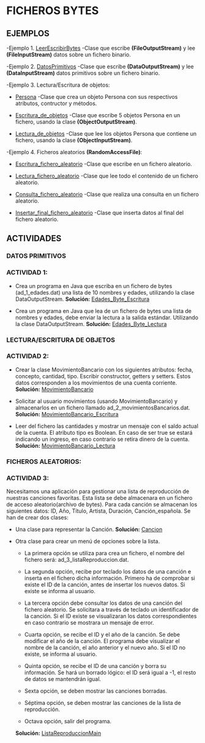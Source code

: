 # FICHEROS BYTES

## EJEMPLOS

-Ejemplo 1. [LeerEscribirBytes](https://github.com/Jorgechue10/AccesoDatos/blob/master/Unidad_01_Ficheros/P04_FicherosBytes/EJ_1_LeerEscribirBytes.java)
-Clase que escribe **(FileOutputStream)** y lee **(FileInputStream)** datos sobre un fichero binario.

-Ejemplo 2. [DatosPrimitivos](https://github.com/Jorgechue10/AccesoDatos/blob/master/Unidad_01_Ficheros/P04_FicherosBytes/EJ_2_DatosPrimitivos.java)
-Clase que escribe **(DataOutputStream)** y lee **(DataInputStream)** datos primitivos sobre un fichero binario.

-Ejemplo 3. Lectura/Escritura de objetos:

- [Persona](https://github.com/Jorgechue10/AccesoDatos/blob/master/Unidad_01_Ficheros/P04_FicherosBytes/EJ_3_1_Persona.java)
-Clase que crea un objeto Persona con sus respectivos atributos, contructor y métodos.


- [Escritura_de_objetos](https://github.com/Jorgechue10/AccesoDatos/blob/master/Unidad_01_Ficheros/P04_FicherosBytes/EJ_3_2_Escritura_de_objetos.java)
-Clase que escribe 5 objetos Persona en un fichero, usando la clase **(ObjectOutputStream)**.


- [Lectura_de_objetos](https://github.com/Jorgechue10/AccesoDatos/blob/master/Unidad_01_Ficheros/P04_FicherosBytes/EJ_3_3_Lectura_de_objetos.java)
-Clase que lee los objetos Persona que contiene un fichero, usando la clase **(ObjectInputStream)**.

-Ejemplo 4. Ficheros aleatorios **(RandomAccessFile)**:

- [Escritura_fichero_aleatorio](https://github.com/Jorgechue10/AccesoDatos/blob/master/Unidad_01_Ficheros/P04_FicherosBytes/EJ_4_1_Escritura_fichero_aleatorio.java)
-Clase que escribe en un fichero aleatorio.


- [Lectura_fichero_aleatorio](https://github.com/Jorgechue10/AccesoDatos/blob/master/Unidad_01_Ficheros/P04_FicherosBytes/EJ_4_2_Lectura_fichero_aleatorio.java)
-Clase que lee todo el contenido de un fichero aleatorio.


- [Consulta_fichero_aleatorio](https://github.com/Jorgechue10/AccesoDatos/blob/master/Unidad_01_Ficheros/P04_FicherosBytes/EJ_4_3_Consulta_fichero_aleatorio.java)
-Clase que realiza una consulta en un fichero aleatorio.


- [Insertar_final_fichero_aleatorio](https://github.com/Jorgechue10/AccesoDatos/blob/master/Unidad_01_Ficheros/P04_FicherosBytes/EJ_4_4_Insertar_final_fichero_aleatorio.java)
-Clase que inserta datos al final del fichero aleatorio.


## ACTIVIDADES

### DATOS PRIMITIVOS

### ACTIVIDAD 1:

- Crea un programa en Java que escriba en un fichero de bytes (ad_1_edades.dat) una lista de 10 nombres y edades, utilizando la clase DataOutputStream. **Solución:** [Edades_Byte_Escritura](https://github.com/Jorgechue10/AccesoDatos/blob/master/Unidad_01_Ficheros/P04_FicherosBytes/AD_1_1_EdadesByte_escritura.java)  
 
      
- Crea un programa en Java que lea de un fichero de bytes una lista de nombres y edades, debe enviar la lectura a la salida estándar. Utilizando la clase DataOutputStream. **Solución:** [Edades_Byte_Lectura](https://github.com/Jorgechue10/AccesoDatos/blob/master/Unidad_01_Ficheros/P04_FicherosBytes/AD_1_2_EdadesByte_lectura.java)   
      

### LECTURA/ESCRITURA DE OBJETOS

### ACTIVIDAD 2:

- Crear la clase MovimientoBancario con los siguientes atributos: fecha, concepto, cantidad, tipo. Escribir constructor, getters y setters. Estos datos corresponden a los movimientos de una cuenta corriente. **Solución:** [MovimientoBancario](https://github.com/Jorgechue10/AccesoDatos/blob/master/Unidad_01_Ficheros/P04_FicherosBytes/AD_2_1_MovimientoBancario.java)  
      
      
- Solicitar al usuario movimientos (usando MovimientoBancario) y almacenarlos en un fichero llamado ad_2_movimientosBancarios.dat. **Solución:** [MovimientoBancario_Escritura](https://github.com/Jorgechue10/AccesoDatos/blob/master/Unidad_01_Ficheros/P04_FicherosBytes/AD_2_2_MovimientoBancario_escritura.java)  
     
      
- Leer del fichero las cantidades y mostrar un mensaje con el saldo actual de la cuenta. El atributo tipo es Boolean. En caso de ser true se estará indicando un ingreso, en caso contrario se retira dinero de la cuenta. **Solución:** [MovimientoBancario_Lectura](https://github.com/Jorgechue10/AccesoDatos/blob/master/Unidad_01_Ficheros/P04_FicherosBytes/AD_2_3_MovimientoBancario_lectura.java)  


### FICHEROS ALEATORIOS:

### ACTIVIDAD 3:

Necesitamos una aplicación para gestionar una lista de reproducción de nuestras canciones favoritas. Esta lista se debe almacenara en un fichero de acceso aleatorio(archivo de bytes). Para cada canción se almacenan los siguientes datos: ID, Año, Título, Artista, Duración, Canción_española.
Se han de crear dos clases:
- Una clase para representar la Canción. **Solución:** [Cancion](https://github.com/Jorgechue10/AccesoDatos/blob/master/Unidad_01_Ficheros/P04_FicherosBytes/AD_3_1_Cancion.java) 


- Otra clase para crear un menú de opciones sobre la lista.

  - La primera opción se utiliza para crea un fichero, el nombre del fichero será: ad_3_listaReproduccion.dat.


  - La segunda opción, recibe por teclado los datos de una canción e inserta en el fichero dicha información. Primero ha de comprobar si existe el ID de la canción, antes de insertar los nuevos datos. Si existe se informa al usuario.


  - La tercera opción debe consultar los datos de una canción del fichero aleatorio. Se solicitara a través de teclado un identificador de la canción. Si el ID existe se visualizaran los datos correspondientes en caso contrario se mostrara un mensaje de error.


  - Cuarta opción, se recibe el ID y el año de la canción. Se debe modificar el año de la canción. El programa debe visualizar el nombre de la canción, el año anterior y el nuevo año. Si el ID no existe, se informa al usuario.


  - Quinta opción, se recibe el ID de una canción y borra su información. Se hará un borrado lógico: el ID será igual a -1, el resto de datos se mantendrán igual.


  - Sexta opción, se deben mostrar las canciones borradas.


  - Séptima opción, se deben mostrar las canciones de la lista de reproducción.


  - Octava opción, salir del programa.
  
  **Solución:** [ListaReproduccionMain](https://github.com/Jorgechue10/AccesoDatos/blob/master/Unidad_01_Ficheros/P04_FicherosBytes/AD_3_2_ListaReproduccionMain.java) 

